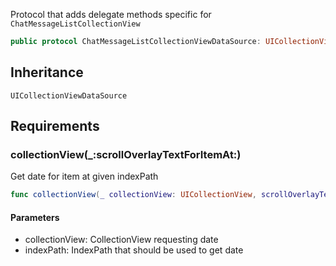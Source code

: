 
Protocol that adds delegate methods specific for `ChatMessageListCollectionView`

``` swift
public protocol ChatMessageListCollectionViewDataSource: UICollectionViewDataSource 
```

## Inheritance

`UICollectionViewDataSource`

## Requirements

### collectionView(\_:​scrollOverlayTextForItemAt:​)

Get date for item at given indexPath

``` swift
func collectionView(_ collectionView: UICollectionView, scrollOverlayTextForItemAt indexPath: IndexPath) -> String?
```

#### Parameters

  - collectionView: CollectionView requesting date
  - indexPath: IndexPath that should be used to get date
